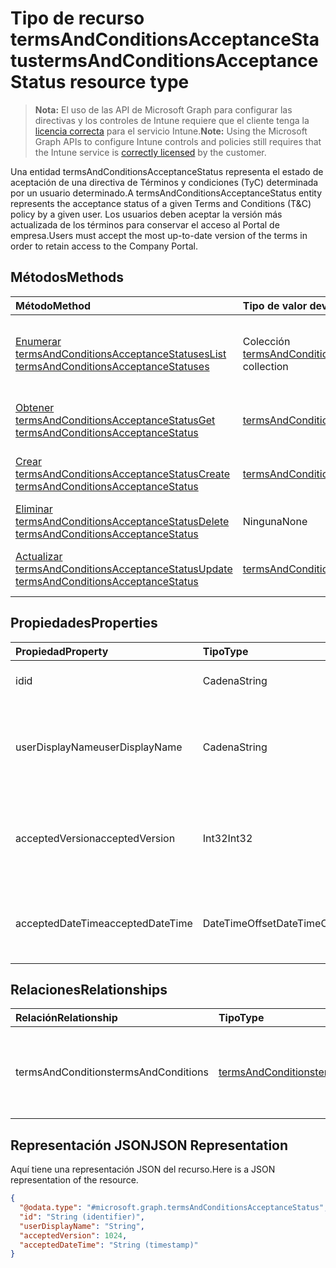 # <a name="termsandconditionsacceptancestatus-resource-type"></a><span data-ttu-id="44081-101">Tipo de recurso termsAndConditionsAcceptanceStatus</span><span class="sxs-lookup"><span data-stu-id="44081-101">termsAndConditionsAcceptanceStatus resource type</span></span>

> <span data-ttu-id="44081-102">**Nota:** El uso de las API de Microsoft Graph para configurar las directivas y los controles de Intune requiere que el cliente tenga la [licencia correcta](https://go.microsoft.com/fwlink/?linkid=839381) para el servicio Intune.</span><span class="sxs-lookup"><span data-stu-id="44081-102">**Note:** Using the Microsoft Graph APIs to configure Intune controls and policies still requires that the Intune service is [correctly licensed](https://go.microsoft.com/fwlink/?linkid=839381) by the customer.</span></span>

<span data-ttu-id="44081-103">Una entidad termsAndConditionsAcceptanceStatus representa el estado de aceptación de una directiva de Términos y condiciones (TyC) determinada por un usuario determinado.</span><span class="sxs-lookup"><span data-stu-id="44081-103">A termsAndConditionsAcceptanceStatus entity represents the acceptance status of a given Terms and Conditions (T&C) policy by a given user.</span></span> <span data-ttu-id="44081-104">Los usuarios deben aceptar la versión más actualizada de los términos para conservar el acceso al Portal de empresa.</span><span class="sxs-lookup"><span data-stu-id="44081-104">Users must accept the most up-to-date version of the terms in order to retain access to the Company Portal.</span></span>
## <a name="methods"></a><span data-ttu-id="44081-105">Métodos</span><span class="sxs-lookup"><span data-stu-id="44081-105">Methods</span></span>
|<span data-ttu-id="44081-106">Método</span><span class="sxs-lookup"><span data-stu-id="44081-106">Method</span></span>|<span data-ttu-id="44081-107">Tipo de valor devuelto</span><span class="sxs-lookup"><span data-stu-id="44081-107">Return Type</span></span>|<span data-ttu-id="44081-108">Descripción</span><span class="sxs-lookup"><span data-stu-id="44081-108">Description</span></span>|
|:---|:---|:---|
|[<span data-ttu-id="44081-109">Enumerar termsAndConditionsAcceptanceStatuses</span><span class="sxs-lookup"><span data-stu-id="44081-109">List termsAndConditionsAcceptanceStatuses</span></span>](../api/intune_companyterms_termsandconditionsacceptancestatus_list.md)|<span data-ttu-id="44081-110">Colección [termsAndConditionsAcceptanceStatus](../resources/intune_companyterms_termsandconditionsacceptancestatus.md)</span><span class="sxs-lookup"><span data-stu-id="44081-110">[termsAndConditionsAcceptanceStatus](../resources/intune_companyterms_termsandconditionsacceptancestatus.md) collection</span></span>|<span data-ttu-id="44081-111">Enumere las propiedades y las relaciones de los objetos [termsAndConditionsAcceptanceStatus](../resources/intune_companyterms_termsandconditionsacceptancestatus.md).</span><span class="sxs-lookup"><span data-stu-id="44081-111">List properties and relationships of the [termsAndConditionsAcceptanceStatus](../resources/intune_companyterms_termsandconditionsacceptancestatus.md) objects.</span></span>|
|[<span data-ttu-id="44081-112">Obtener termsAndConditionsAcceptanceStatus</span><span class="sxs-lookup"><span data-stu-id="44081-112">Get termsAndConditionsAcceptanceStatus</span></span>](../api/intune_companyterms_termsandconditionsacceptancestatus_get.md)|[<span data-ttu-id="44081-113">termsAndConditionsAcceptanceStatus</span><span class="sxs-lookup"><span data-stu-id="44081-113">termsAndConditionsAcceptanceStatus</span></span>](../resources/intune_companyterms_termsandconditionsacceptancestatus.md)|<span data-ttu-id="44081-114">Lea las propiedades y las relaciones del objeto [termsAndConditionsAcceptanceStatus](../resources/intune_companyterms_termsandconditionsacceptancestatus.md).</span><span class="sxs-lookup"><span data-stu-id="44081-114">Read properties and relationships of the [termsAndConditionsAcceptanceStatus](../resources/intune_companyterms_termsandconditionsacceptancestatus.md) object.</span></span>|
|[<span data-ttu-id="44081-115">Crear termsAndConditionsAcceptanceStatus</span><span class="sxs-lookup"><span data-stu-id="44081-115">Create termsAndConditionsAcceptanceStatus</span></span>](../api/intune_companyterms_termsandconditionsacceptancestatus_create.md)|[<span data-ttu-id="44081-116">termsAndConditionsAcceptanceStatus</span><span class="sxs-lookup"><span data-stu-id="44081-116">termsAndConditionsAcceptanceStatus</span></span>](../resources/intune_companyterms_termsandconditionsacceptancestatus.md)|<span data-ttu-id="44081-117">Cree un objeto [termsAndConditionsAcceptanceStatus](../resources/intune_companyterms_termsandconditionsacceptancestatus.md).</span><span class="sxs-lookup"><span data-stu-id="44081-117">Create a new [termsAndConditionsAcceptanceStatus](../resources/intune_companyterms_termsandconditionsacceptancestatus.md) object.</span></span>|
|[<span data-ttu-id="44081-118">Eliminar termsAndConditionsAcceptanceStatus</span><span class="sxs-lookup"><span data-stu-id="44081-118">Delete termsAndConditionsAcceptanceStatus</span></span>](../api/intune_companyterms_termsandconditionsacceptancestatus_delete.md)|<span data-ttu-id="44081-119">Ninguna</span><span class="sxs-lookup"><span data-stu-id="44081-119">None</span></span>|<span data-ttu-id="44081-120">Elimina un [termsAndConditionsAcceptanceStatus](../resources/intune_companyterms_termsandconditionsacceptancestatus.md).</span><span class="sxs-lookup"><span data-stu-id="44081-120">Deletes a [termsAndConditionsAcceptanceStatus](../resources/intune_companyterms_termsandconditionsacceptancestatus.md).</span></span>|
|[<span data-ttu-id="44081-121">Actualizar termsAndConditionsAcceptanceStatus</span><span class="sxs-lookup"><span data-stu-id="44081-121">Update termsAndConditionsAcceptanceStatus</span></span>](../api/intune_companyterms_termsandconditionsacceptancestatus_update.md)|[<span data-ttu-id="44081-122">termsAndConditionsAcceptanceStatus</span><span class="sxs-lookup"><span data-stu-id="44081-122">termsAndConditionsAcceptanceStatus</span></span>](../resources/intune_companyterms_termsandconditionsacceptancestatus.md)|<span data-ttu-id="44081-123">Actualice las propiedades de un objeto [termsAndConditionsAcceptanceStatus](../resources/intune_companyterms_termsandconditionsacceptancestatus.md).</span><span class="sxs-lookup"><span data-stu-id="44081-123">Update the properties of a [termsAndConditionsAcceptanceStatus](../resources/intune_companyterms_termsandconditionsacceptancestatus.md) object.</span></span>|

## <a name="properties"></a><span data-ttu-id="44081-124">Propiedades</span><span class="sxs-lookup"><span data-stu-id="44081-124">Properties</span></span>
|<span data-ttu-id="44081-125">Propiedad</span><span class="sxs-lookup"><span data-stu-id="44081-125">Property</span></span>|<span data-ttu-id="44081-126">Tipo</span><span class="sxs-lookup"><span data-stu-id="44081-126">Type</span></span>|<span data-ttu-id="44081-127">Descripción</span><span class="sxs-lookup"><span data-stu-id="44081-127">Description</span></span>|
|:---|:---|:---|
|<span data-ttu-id="44081-128">id</span><span class="sxs-lookup"><span data-stu-id="44081-128">id</span></span>|<span data-ttu-id="44081-129">Cadena</span><span class="sxs-lookup"><span data-stu-id="44081-129">String</span></span>|<span data-ttu-id="44081-130">Identificador único de la entidad.</span><span class="sxs-lookup"><span data-stu-id="44081-130">Unique identifier of the entity.</span></span>|
|<span data-ttu-id="44081-131">userDisplayName</span><span class="sxs-lookup"><span data-stu-id="44081-131">userDisplayName</span></span>|<span data-ttu-id="44081-132">Cadena</span><span class="sxs-lookup"><span data-stu-id="44081-132">String</span></span>|<span data-ttu-id="44081-133">Nombre para mostrar del usuario cuya aceptación representa la entidad.</span><span class="sxs-lookup"><span data-stu-id="44081-133">Display name of the user whose acceptance the entity represents.</span></span>|
|<span data-ttu-id="44081-134">acceptedVersion</span><span class="sxs-lookup"><span data-stu-id="44081-134">acceptedVersion</span></span>|<span data-ttu-id="44081-135">Int32</span><span class="sxs-lookup"><span data-stu-id="44081-135">Int32</span></span>|<span data-ttu-id="44081-136">Número de versión más reciente de los TyC aceptados por el usuario.</span><span class="sxs-lookup"><span data-stu-id="44081-136">Most recent version number of the T&C accepted by the user.</span></span>|
|<span data-ttu-id="44081-137">acceptedDateTime</span><span class="sxs-lookup"><span data-stu-id="44081-137">acceptedDateTime</span></span>|<span data-ttu-id="44081-138">DateTimeOffset</span><span class="sxs-lookup"><span data-stu-id="44081-138">DateTimeOffset</span></span>|<span data-ttu-id="44081-139">Fecha y hora en la que el usuario aceptó los términos por última vez.</span><span class="sxs-lookup"><span data-stu-id="44081-139">DateTime when the terms were last accepted by the user.</span></span>|

## <a name="relationships"></a><span data-ttu-id="44081-140">Relaciones</span><span class="sxs-lookup"><span data-stu-id="44081-140">Relationships</span></span>
|<span data-ttu-id="44081-141">Relación</span><span class="sxs-lookup"><span data-stu-id="44081-141">Relationship</span></span>|<span data-ttu-id="44081-142">Tipo</span><span class="sxs-lookup"><span data-stu-id="44081-142">Type</span></span>|<span data-ttu-id="44081-143">Descripción</span><span class="sxs-lookup"><span data-stu-id="44081-143">Description</span></span>|
|:---|:---|:---|
|<span data-ttu-id="44081-144">termsAndConditions</span><span class="sxs-lookup"><span data-stu-id="44081-144">termsAndConditions</span></span>|[<span data-ttu-id="44081-145">termsAndConditions</span><span class="sxs-lookup"><span data-stu-id="44081-145">termsAndConditions</span></span>](../resources/intune_companyterms_termsandconditions.md)|<span data-ttu-id="44081-146">Vínculo de navegación a los términos y condiciones asignados.</span><span class="sxs-lookup"><span data-stu-id="44081-146">Navigation link to the terms and conditions that are assigned.</span></span>|

## <a name="json-representation"></a><span data-ttu-id="44081-147">Representación JSON</span><span class="sxs-lookup"><span data-stu-id="44081-147">JSON Representation</span></span>
<span data-ttu-id="44081-148">Aquí tiene una representación JSON del recurso.</span><span class="sxs-lookup"><span data-stu-id="44081-148">Here is a JSON representation of the resource.</span></span>
<!-- {
  "blockType": "resource",
  "keyProperty": "id",
  "@odata.type": "microsoft.graph.termsAndConditionsAcceptanceStatus"
}
-->
``` json
{
  "@odata.type": "#microsoft.graph.termsAndConditionsAcceptanceStatus",
  "id": "String (identifier)",
  "userDisplayName": "String",
  "acceptedVersion": 1024,
  "acceptedDateTime": "String (timestamp)"
}
```




